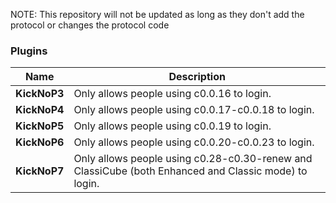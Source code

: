 NOTE: This repository will not be updated as long as they don't add the protocol or changes the protocol code
### Plugins
| Name | Description |
| ------------- | -----|
|  **KickNoP3** | 	Only allows people using c0.0.16 to login.
|  **KickNoP4** | 	Only allows people using c0.0.17-c0.0.18 to login.
|  **KickNoP5** | 	Only allows people using c0.0.19 to login.
|  **KickNoP6** | 	Only allows people using c0.0.20-c0.0.23 to login.
|  **KickNoP7** | 	Only allows people using c0.28-c0.30-renew and ClassiCube (both Enhanced and Classic mode) to login.
